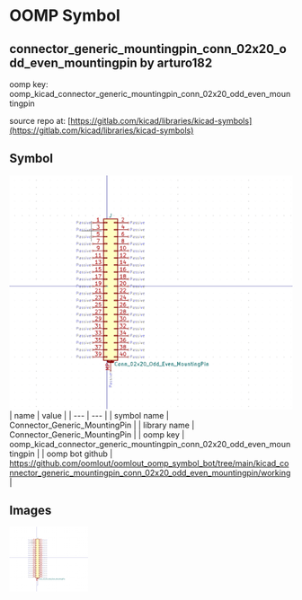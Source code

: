# OOMP Symbol  
## connector_generic_mountingpin_conn_02x20_odd_even_mountingpin  by arturo182  
  
oomp key: oomp_kicad_connector_generic_mountingpin_conn_02x20_odd_even_mountingpin  
  
source repo at: [https://gitlab.com/kicad/libraries/kicad-symbols](https://gitlab.com/kicad/libraries/kicad-symbols)  
## Symbol  
  
[![working.png](working_600.png)](working.png)  
| name | value | 
| --- | --- | 
| symbol name | Connector_Generic_MountingPin | 
| library name | Connector_Generic_MountingPin | 
| oomp key | oomp_kicad_connector_generic_mountingpin_conn_02x20_odd_even_mountingpin | 
| oomp bot github | https://github.com/oomlout/oomlout_oomp_symbol_bot/tree/main/kicad_connector_generic_mountingpin_conn_02x20_odd_even_mountingpin/working | 
## Images  
  
[![working.png](working_140.png)](working.png)  
